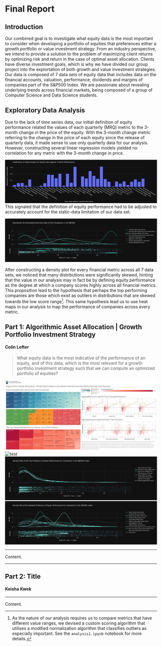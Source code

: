 # Final Report

## Introduction

Our combined goal is to investigate what equity data is the most important to consider when developing a portfolio of equities that preferences either a growth portfolio or value investment strategy. From an industry perspective, we intend to provide a solution to the problem of maximizing client returns by optimizing risk and return in the case of optimal asset allocation. Clients have diverse investment goals, which is why we have divided our group project into the explortation of both growth and value investment strategies. Our data is composed of 7 data sets of equity data that includes data on the financial accounts, valuation, performance, dividends and margins of companies part of the S&P500 Index. We are passionate about revealing underlying trends across financial markets, being composed of a group of Computer Science and Data Science students.

## Exploratory Data Analysis

Due to the lack of time series data, our initial definition of equity performance related the values of each quarterly (MRQ) metric to the 3-month change in the price of the equity. With the 3-month change metric referring to the change in the price of each equity since the release of quarterly data, it made sense to use only quarterly data for our analysis. However, constructing several linear regression models yielded no correlation for any metric with the 3-month change in price.

![test](../images/EDA1_plt1.png)
This signaled that the definition of equity performance had to be adjusted to accurately account for the static-data limitation of our data set.

![test](../images/EDA1_plt2.png)

After constructing a density plot for every financial metric across all 7 data sets, we noticed that many distributions were significantly skewed, hinting that the value in our analysis may in fact be by defining equity performance as the degree at which a company scores highly across all financial metrics. This proposition lead to the hypothesis that perhaps the top performing companies are those which exist as outliers in distributions that are skewed towards the low score range[^1]. This same hypothesis lead us to use heat maps in our analysis to map the performance of companies across every metric.

[^1]: As the nature of our analysis requires us to compare metrics that have different value ranges, we devised a custom scoring algorithm that utilises a modified normalization algorithm that classifies outliers as especially important. See the `analysis1.ipynb` notebook for more details.

## Part 1: Algorithmic Asset Allocation | Growth Portfolio Investment Strategy

#### Colin Lefter

> What equity data is the most indicative of the performance of an equity, and of this data, which is the most relevant for a growth portfolio investment strategy such that we can compute an optimized portfolio of equities?

![test](../images/FinalDashboard1.png)
![test](../images/analysis1_plt1.png)
![test](../images/analysis1_plt5.png)
![test](../images/analysis1_plt6.png)

---
Content.

---
## Part 2: Title

#### Keisha Kwek

---
Content.